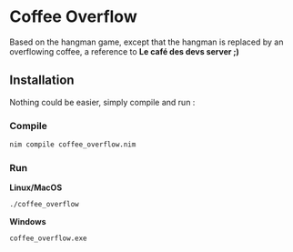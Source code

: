 # Coffee Overflow
Based on the hangman game, except that the hangman is replaced by an overflowing coffee, a reference to **Le café des devs server ;)**

## Installation
Nothing could be easier, simply compile and run :
### Compile
```bash
nim compile coffee_overflow.nim
```
### Run
**Linux/MacOS**
```bash
./coffee_overflow
```

**Windows**
```bash
coffee_overflow.exe
```
